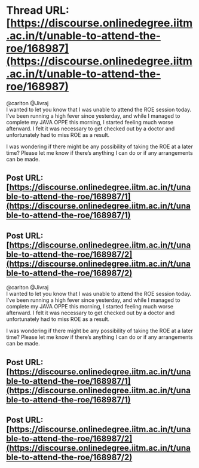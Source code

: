 # Thread URL: [https://discourse.onlinedegree.iitm.ac.in/t/unable-to-attend-the-roe/168987](https://discourse.onlinedegree.iitm.ac.in/t/unable-to-attend-the-roe/168987)

@carlton @Jivraj  
I wanted to let you know that I was unable to attend the ROE session today. I’ve been running a high fever since yesterday, and while I managed to complete my JAVA OPPE this morning, I started feeling much worse afterward. I felt it was necessary to get checked out by a doctor and unfortunately had to miss ROE as a result.

I was wondering if there might be any possibility of taking the ROE at a later time? Please let me know if there’s anything I can do or if any arrangements can be made.

Post URL: [https://discourse.onlinedegree.iitm.ac.in/t/unable-to-attend-the-roe/168987/1](https://discourse.onlinedegree.iitm.ac.in/t/unable-to-attend-the-roe/168987/1)
---


Post URL: [https://discourse.onlinedegree.iitm.ac.in/t/unable-to-attend-the-roe/168987/2](https://discourse.onlinedegree.iitm.ac.in/t/unable-to-attend-the-roe/168987/2)
---
@carlton @Jivraj  
I wanted to let you know that I was unable to attend the ROE session today. I’ve been running a high fever since yesterday, and while I managed to complete my JAVA OPPE this morning, I started feeling much worse afterward. I felt it was necessary to get checked out by a doctor and unfortunately had to miss ROE as a result.

I was wondering if there might be any possibility of taking the ROE at a later time? Please let me know if there’s anything I can do or if any arrangements can be made.

Post URL: [https://discourse.onlinedegree.iitm.ac.in/t/unable-to-attend-the-roe/168987/1](https://discourse.onlinedegree.iitm.ac.in/t/unable-to-attend-the-roe/168987/1)
---


Post URL: [https://discourse.onlinedegree.iitm.ac.in/t/unable-to-attend-the-roe/168987/2](https://discourse.onlinedegree.iitm.ac.in/t/unable-to-attend-the-roe/168987/2)
---
